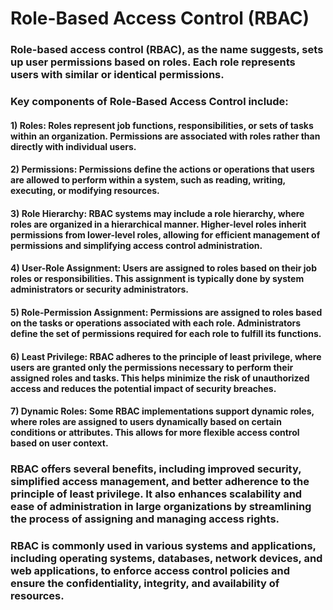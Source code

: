 # Role-Based Access Control (RBAC)

### Role-based access control (RBAC), as the name suggests, sets up user permissions based on roles. Each role represents users with similar or identical permissions.  
### Key components of Role-Based Access Control include:

#### 1) Roles: Roles represent job functions, responsibilities, or sets of tasks within an organization. Permissions are associated with roles rather than directly with individual users.

#### 2) Permissions: Permissions define the actions or operations that users are allowed to perform within a system, such as reading, writing, executing, or modifying resources.

#### 3) Role Hierarchy: RBAC systems may include a role hierarchy, where roles are organized in a hierarchical manner. Higher-level roles inherit permissions from lower-level roles, allowing for efficient management of permissions and simplifying access control administration.

#### 4) User-Role Assignment: Users are assigned to roles based on their job roles or responsibilities. This assignment is typically done by system administrators or security administrators.

#### 5) Role-Permission Assignment: Permissions are assigned to roles based on the tasks or operations associated with each role. Administrators define the set of permissions required for each role to fulfill its functions.

#### 6) Least Privilege: RBAC adheres to the principle of least privilege, where users are granted only the permissions necessary to perform their assigned roles and tasks. This helps minimize the risk of unauthorized access and reduces the potential impact of security breaches.

#### 7) Dynamic Roles: Some RBAC implementations support dynamic roles, where roles are assigned to users dynamically based on certain conditions or attributes. This allows for more flexible access control based on user context.


### RBAC offers several benefits, including improved security, simplified access management, and better adherence to the principle of least privilege. It also enhances scalability and ease of administration in large organizations by streamlining the process of assigning and managing access rights.

### RBAC is commonly used in various systems and applications, including operating systems, databases, network devices, and web applications, to enforce access control policies and ensure the confidentiality, integrity, and availability of resources.


